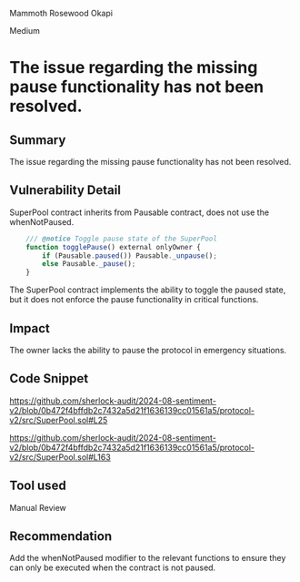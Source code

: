Mammoth Rosewood Okapi

Medium

# The issue regarding the missing pause functionality has not been resolved.



## Summary
The issue regarding the missing pause functionality has not been resolved.
## Vulnerability Detail
SuperPool contract inherits from Pausable contract, does not use the whenNotPaused.
```javascript
    /// @notice Toggle pause state of the SuperPool
    function togglePause() external onlyOwner {
        if (Pausable.paused()) Pausable._unpause();
        else Pausable._pause();
    }
```
The SuperPool contract implements the ability to toggle the paused state, but it does not enforce the pause functionality in critical functions.
## Impact
The owner lacks the ability to pause the protocol in emergency situations.
## Code Snippet
https://github.com/sherlock-audit/2024-08-sentiment-v2/blob/0b472f4bffdb2c7432a5d21f1636139cc01561a5/protocol-v2/src/SuperPool.sol#L25

https://github.com/sherlock-audit/2024-08-sentiment-v2/blob/0b472f4bffdb2c7432a5d21f1636139cc01561a5/protocol-v2/src/SuperPool.sol#L163
## Tool used

Manual Review

## Recommendation
Add the whenNotPaused modifier to the relevant functions to ensure they can only be executed when the contract is not paused.